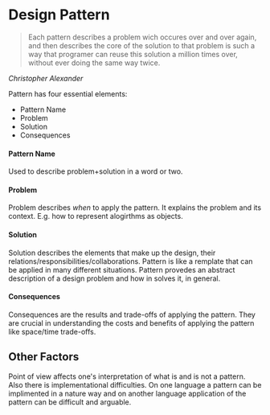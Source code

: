 # Design Pattern

> Each pattern describes a problem wich occures over and over again, and then describes the core of the solution to that problem is such a way that programer can reuse this solution a million times over, without ever doing the same way twice.

*Christopher Alexander*

Pattern has four essential elements:

- Pattern Name
- Problem
- Solution
- Consequences

#### Pattern Name
Used to describe problem+solution in a word or two.

#### Problem
Problem describes *when* to apply the pattern. It explains the problem and its context. E.g. how to represent alogirthms as objects.

#### Solution
Solution describes the elements that make up the design, their relations/responsibilities/collaborations. Pattern is like a remplate that can be applied in many different situations. Pattern provedes an abstract description of a design problem and how in solves it, in general.

#### Consequences
Consequences are the results and trade-offs of applying the pattern. They are crucial in understanding the costs and benefits of applying the pattern like space/time trade-offs.

## Other Factors
Point of view affects one's interpretation of what is and is not a pattern. Also there is implementational difficulties. On one language a pattern can be implimented in a nature way and on another language application of the pattern can be difficult and arguable.
